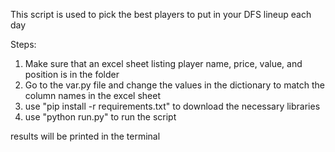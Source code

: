 This script is used to pick the best players to put in your DFS lineup each day

Steps:
1. Make sure that an excel sheet listing player name, price, value, and position is in the folder
2. Go to the var.py file and change the values in the dictionary to match the column names in the excel sheet
3. use "pip install -r requirements.txt" to download the necessary libraries
4. use "python run.py" to run the script

results will be printed in the terminal
